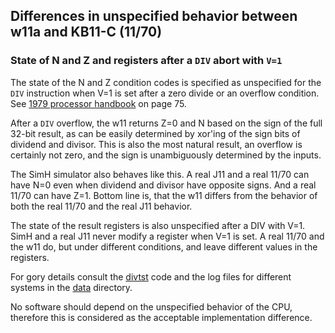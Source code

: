 ## Differences in unspecified behavior between w11a and KB11-C (11/70)

### State of N and Z and registers after a `DIV` abort with `V=1`

The state of the N and Z condition codes is specified as unspecified for
the `DIV` instruction when V=1 is set after a zero divide or an overflow
condition.
See [1979 processor handbook](http://www.bitsavers.org/pdf/dec/pdp11/handbooks/PDP11_Handbook1979.pdf) on page 75.

After a `DIV` overflow, the w11 returns Z=0 and N based on the sign of the
full 32-bit result, as can be easily determined by xor'ing of the sign
bits of dividend and divisor.
This is also the most natural result, an overflow is certainly
not zero, and the sign is unambiguously determined by the inputs.

The SimH simulator also behaves like this. A real J11 and a real 11/70
can have N=0 even when dividend and divisor have opposite signs. And a
real 11/70 can have Z=1. Bottom line is, that the w11 differs from the
behavior of both the real 11/70 and the real J11 behavior.

The state of the result registers is also unspecified after a DIV with V=1.
SimH and a real J11 never modify a register when V=1 is set. A real 11/70
and the w11 do, but under different conditions, and leave different values
in the registers.

For gory details consult the [divtst](../tools/tests/divtst/README.md) code
and the log files for different systems in the
[data](../tools/tests/divtst/data/README.md) directory.
  
No software should depend on the unspecified behavior of the CPU, therefore
this is considered as the acceptable implementation difference.
